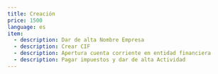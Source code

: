 ```yaml
---
title: Creación
price: 1500
language: es
item:
  - description: Dar de alta Nombre Empresa
  - description: Crear CIF
  - description: Apertura cuenta corriente en entidad financiera
  - description: Pagar impuestos y dar de alta Actividad
---
```


